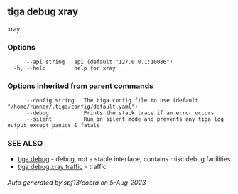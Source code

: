 ## tiga debug xray

xray

### Options

```
      --api string   api (default "127.0.0.1:10086")
  -h, --help         help for xray
```

### Options inherited from parent commands

```
      --config string   The tiga config file to use (default "/home/runner/.tiga/config/default.yaml")
      --debug           Prints the stack trace if an error occurs
      --silent          Run in silent mode and prevents any tiga log output except panics & fatals
```

### SEE ALSO

* [tiga debug](tiga_debug.md)	 - debug, not a stable interface, contains misc debug facilities
* [tiga debug xray traffic](tiga_debug_xray_traffic.md)	 - traffic

###### Auto generated by spf13/cobra on 5-Aug-2023
